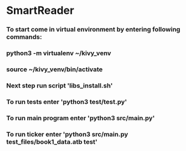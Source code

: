 # SmartReader
### To start come in virtual environment by entering following commands: 
### python3 -m virtualenv ~/kivy_venv
### source ~/kivy_venv/bin/activate
### Next step run script 'libs_install.sh'
### To run tests enter 'python3 test/test.py'
### To run main program enter 'python3 src/main.py'
### To run ticker enter 'python3 src/main.py test_files/book1_data.atb test'
